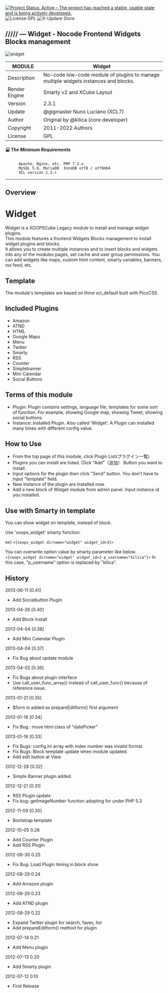 [![Project Status: Active – The project has reached a stable, usable state and is being actively developed.](https://www.repostatus.org/badges/2.0.0/active.svg)](https://github.com/xoopscube/)
![License GPL](https://img.shields.io/badge/License-GPL-green)
![X-Updare Store](https://img.shields.io/badge/X--Update%20Store-Pending-red)

## ///// — Widget - Nocode Frontend Widgets Blocks management

![widget](https://repository-images.githubusercontent.com/336455278/338e0354-d6db-4ccb-97c2-fa47567f8080)


MODULE | Widget
------------ | -------------
Description | No-code low-code module of plugins to manage multiple widgets instances and blocks.
Render Engine | Smarty v2 and XCube Layout
Version | 2.3.1
Update | @gigmaster Nuno Luciano (XCL7)
Author | Original by @kilica (core developer)
Copyright | 2011-2022 Authors
License | GPL


##### :computer: The Minimum Requirements



          Apache, Nginx, etc. PHP 7.2.x
          MySQL 5.6, MariaDB  InnoDB utf8 / utf8mb4
          XCL version 2.3.+



-----



## Overview

Widget
============

Widget is a XOOPSCube Legacy module to install and manage widget plugins.   
This module features a frontend Widgets Blocks management to install widget plugins and blocks.  
It allows you to create multiple instances and to insert blocks and widgets into any of the modules pages, set cache and user group permissions.
You can add widgets like maps, custom html content, smarty variables, banners, rss feed, etc.


Template
--------
The module's templates are based on thme xcl_default built with PicoCSS.

Included Plugins
----------------
* Amazon
* ATND
* HTML
* Google Maps
* Menu
* Twitter
* Smarty
* RSS
* Counter
* Simplebanner
* Mini Calendar
* Social Buttons

Terms of this module
--------------------
* Plugin: Plugin contains settings, language file, templates for some sort of function. For example, showing Google map, showing Tweet, showing social buttons.
* Instance: Installed Plugin. Also called 'Widget'. A Plugin can installed many times with different config value.

How to Use
----------
* From the top page of this module, click Plugin List(プラグイン一覧)
* Plugins you can install are listed. Click "Add"（追加） Button you want to install.
* Input options for the plugin then click "Send" button. You don't have to input "template" field.
* New instance of the plugin are installed now.
* Add a new block of Widget module from admin panel. Input instance id you installed.

Use with Smarty in template
---------------------------
You can show widget on template, instead of block.

Use 'xoops_widget' smarty function.

ex)
`<{xoops_widget dirname="widget" widget_id=3}>`

You can overwrite option value by smarty parameter like below.
`<{xoops_widget dirname="widget" widget_id=3 p_username="kilica"}>`
In this case, "p_username" option is replaced by "kilica".

History
-------
2013-06-11 [0.41]
* Add Socialbutton Plugin

2013-04-26 [0.40]
* Add Block Install

2013-04-04 [0.38]
* Add Mini Calendar Plugin

2013-04-04 [0.37]
* Fix Bug about update module

2013-04-02 [0.36]
* Fix Bugs about plugin interface
* Use call_user_func_array() instead of call_user_func() because of reference issue.


2013-01-21 [0.35]
* $form is added as prepareEditform() first argument

2013-01-16 [0.34]
* Fix Bug : move html class of "datePicker"

2013-01-16 [0.33]
* Fix Bugs: config.ini array with index number was invalid format.
* Fix Bugs: Block template update when module updated.
* Add edit button at View

2012-12-28 [0.32]
* Simple Banner plugin added.

2012-12-21 [0.31]
* RSS Plugin update
* Fix bug: getImageNumber function adopting for under PHP 5.3

2012-11-09 [0.30]
* Bootstrap template

2012-10-05 0.26
* Add Counter Plugin
* Add RSS Plugin

2012-08-30 0.25
* Fix Bug: Load Plugin timing in block show

2012-08-29 0.24
* Add Amazon plugin

2012-08-29 0.23
* Add ATND plugin

2012-08-29 0.22
* Expand Twitter plugin for search, faves, list
* Add prepareEditform() method for plugin

2012-07-14 0.21
* Add Menu plugin

2012-07-13 0.20
* Add Smarty plugin

2012-07-12 0.10
* First Release
